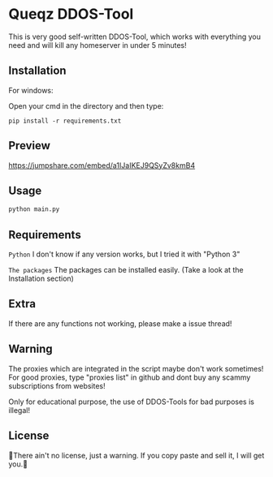 # Queqz DDOS-Tool

This is very good self-written DDOS-Tool, which works with everything you need and will kill any homeserver in under 5 minutes!

## Installation

For windows:

Open your cmd in the directory and then type:
```
pip install -r requirements.txt
```

## Preview

https://jumpshare.com/embed/a1IJaIKEJ9QSyZv8kmB4

## Usage

```bash
python main.py
```

## Requirements

`Python` I don't know if any version works, but I tried it with "Python 3"

`The packages` The packages can be installed easily. (Take a look at the Installation section)

## Extra

If there are any functions not working, please make a issue thread!

## Warning
The proxies which are integrated in the script maybe don't work sometimes! For good proxies, type "proxies list" in github and dont buy any scammy subscriptions from websites!

Only for educational purpose, the use of DDOS-Tools for bad purposes is illegal!
## License

🛑There ain't no license, just a warning. If you copy paste and sell it, I will get you.🛑
